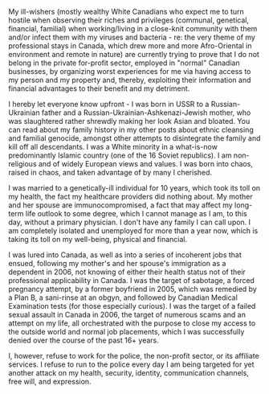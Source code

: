 My ill-wishers (mostly wealthy White Canadians who expect me to turn hostile when observing their riches and privileges (communal, genetical, financial, familial) when 
working/living in a close-knit community with them and/or infect them with my viruses and bacteria - re: the very theme of my professional stays in Canada, which drew 
more and more Afro-Oriental in environment and remote in nature) are currently trying to prove that I do not belong in the private for-profit sector, employed in "normal" 
Canadian businesses, by organizing worst experiences for me via having access to my person and my property and, thereby, exploiting their information and financial 
advantages to their benefit and my detriment. 

I hereby let everyone know upfront - I was born in USSR to a Russian-Ukrainian father and a Russian-Ukrainian-Ashkenazi-Jewish mother, who was slaughtered rather shrewdly
making her look Asian and bloated. You can read about my family history in my other posts about ethnic cleansing and familial genocide, amongst other attempts to 
disintegrate the family and kill off all descendants. I was a White minority in a what-is-now predominantly Islamic country (one of the 16 Soviet republics). I am 
non-religious and of widely European views and values. I was born into chaos, raised in chaos, and taken advantage of by many I cherished. 

I was married to a genetically-ill individual for 10 years, which took its toll on my health, the fact my healthcare providers did nothing about. My mother and her spouse
are immunocompromised, a fact that may affect my long-term life outlook to some degree, which I cannot manage as I am, to this day, without a primary physician. I don't 
have any family I can call upon. I am completely isolated and unemployed for more than a year now, which is taking its toll on my well-being, physical and financial.  

I was lured into Canada, as well as into a series of incoherent jobs that ensued, following my mother's and her spouse's immigration as a dependent in 2006, not knowing 
of either their health status not of their professional applicability in Canada. I was the target of sabotage, a forced pregnancy attempt, by a former boyfriend in 2005, 
which was remedied by a Plan B, a sani-rinse at an obgyn, and followed by Canadian Medical Examination tests (for those especially curious). I was the target of a failed 
sexual assault in Canada in 2006, the target of numerous scams and an attempt on my life, all orchestrated with the purpose to close my access to the outside world and 
normal job placements, which I was successfully denied over the course of the past 16+ years. 

I, however, refuse to work for the police, the non-profit sector, or its affiliate services. I refuse to run to the police every day I am being targeted for yet another 
attack on my health, security, identity, communication channels, free will, and expression. 
